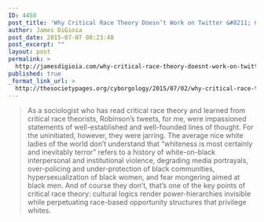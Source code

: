 ```yaml
---
ID: 4458
post_title: 'Why Critical Race Theory Doesn’t Work on Twitter &#8211; Cyborgology'
author: James DiGioia
post_date: 2015-07-07 08:23:48
post_excerpt: ""
layout: post
permalink: >
  http://jamesdigioia.com/why-critical-race-theory-doesnt-work-on-twitter-cyborgology/
published: true
_format_link_url: >
  http://thesocietypages.org/cyborgology/2015/07/02/why-critical-race-theory-doesnt-work-on-twitter/
---
```

> As a sociologist who has read critical race theory and learned from critical race theorists, Robinson’s tweets, for me, were impassioned statements of well-established and well-founded lines of thought. For the uninitiated, however, they were jarring. The average nice white ladies of the world don’t understand that “whiteness is most certainly and inevitably terror” refers to a history of white-on-black interpersonal and institutional violence, degrading media portrayals, over-policing and under-protection of black communities, hypersexualization of black women, and fear mongering aimed at black men. And of course they don’t, that’s one of the key points of critical race theory: cultural logics render power-hierarchies invisible while perpetuating race-based opportunity structures that privilege whites.